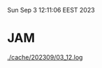 Sun Sep  3 12:11:06 EEST 2023
# JAM
<a href='./cache/202309/03_12.log'>./cache/202309/03_12.log</a>
